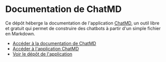 # Documentation de ChatMD

Ce dépôt héberge la documentation de l'application [ChatMD](https://chatmd.forge.apps.education.fr/), un outil libre et gratuit qui permet de construire des chatbots à partir d'un simple fichier en Markdown.

- [Accéder à la documentation de ChatMD](https://chatmd.forge.apps.education.fr/docs/)
- [Accéder à l'application ChatMD](https://chatmd.forge.apps.education.fr/)
- [Voir le dépôt de l'application](https://forge.apps.education.fr/chatMD/chatMD.forge.apps.education.fr/)